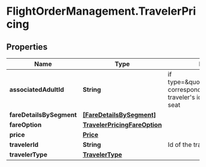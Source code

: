 # FlightOrderManagement.TravelerPricing

## Properties

Name | Type | Description | Notes
------------ | ------------- | ------------- | -------------
**associatedAdultId** | **String** | if type&#x3D;\&quot;HELD_INFANT\&quot;, corresponds to the adult traveler&#39;s id who will share the seat | [optional] 
**fareDetailsBySegment** | [**[FareDetailsBySegment]**](FareDetailsBySegment.md) |  | 
**fareOption** | [**TravelerPricingFareOption**](TravelerPricingFareOption.md) |  | 
**price** | [**Price**](Price.md) |  | [optional] 
**travelerId** | **String** | Id of the traveler | 
**travelerType** | [**TravelerType**](TravelerType.md) |  | 


